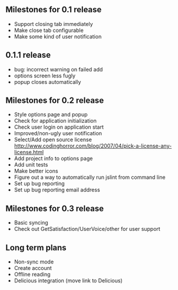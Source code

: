 Milestones for 0.1 release
--------------------------
- Support closing tab immediately
- Make close tab configurable
- Make some kind of user notification

0.1.1 release
-------------
- bug: incorrect warning on failed add
- options screen less fugly
- popup closes automatically

Milestones for 0.2 release
--------------------------
- Style options page and popup      
- Check for application initialization
- Check user login on application start
- Improved/non-ugly user notification                                                        
- Select/Add open source license http://www.codinghorror.com/blog/2007/04/pick-a-license-any-license.html  
- Add project info to options page
- Add unit tests     
- Make better icons
- Figure out a way to automatically run jslint from command line
- Set up bug reporting
- Set up bug reporting email address

Milestones for 0.3 release
---------------------------
- Basic syncing
- Check out GetSatisfaction/UserVoice/other for user support 


Long term plans
--------------- 
- Non-sync mode
- Create account
- Offline reading
- Delicious integration (move link to Delicious)